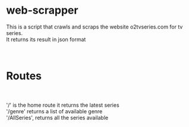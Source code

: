 # web-scrapper <br>
This is a script that crawls and scraps the website o2tvseries.com for tv series.<br>
It returns its result in json format<br><br><br>

# Routes<br><br>

'/' is the home route it returns the latest series<br>
'/genre' returns a list of available genre<br>
'/AllSeries', returns all the series available<br>
